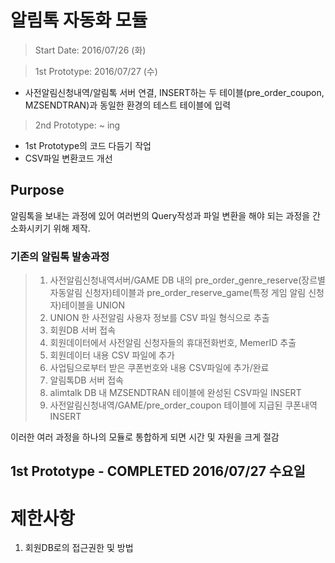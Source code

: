 # 알림톡 자동화 모듈
 >Start Date: 2016/07/26 (화)

 >1st Prototype: 2016/07/27 (수)
 - 사전알림신청내역/알림톡 서버 연결, INSERT하는 두 테이블(pre_order_coupon, MZSENDTRAN)과 동일한 환경의 테스트 테이블에 입력

 >2nd Prototype: ~ ing
 - 1st Prototype의 코드 다듬기 작업
 - CSV파일 변환코드 개선

## Purpose
알림톡을 보내는 과정에 있어 여러번의 Query작성과 파일 변환을 해야 되는 과정을 간소화시키기 위해 제작.

### 기존의 알림톡 발송과정
>1. 사전알림신청내역서버/GAME DB 내의 pre_order_genre_reserve(장르별 자동알림 신청자)테이블과 pre_order_reserve_game(특정 게임 알림 신청자)테이블을 UNION
>2. UNION 한 사전알림 사용자 정보를 CSV 파일 형식으로 추출
>3. 회원DB 서버 접속
>4. 회원데이터에서 사전알림 신청자들의 휴대전화번호, MemerID 추출
>5. 회원데이터 내용 CSV 파일에 추가
>6. 사업팀으로부터 받은 쿠폰번호와 내용 CSV파일에 추가/완료
>7. 알림톡DB 서버 접속
>8. alimtalk DB 내 MZSENDTRAN 테이블에 완성된 CSV파일 INSERT
>9. 사전알림신청내역/GAME/pre_order_coupon 테이블에 지급된 쿠폰내역 INSERT

이러한 여러 과정을 하나의 모듈로 통합하게 되면 시간 및 자원을 크게 절감

## 1st Prototype - COMPLETED 2016/07/27 수요일


# 제한사항
1. 회원DB로의 접근권한 및 방법

